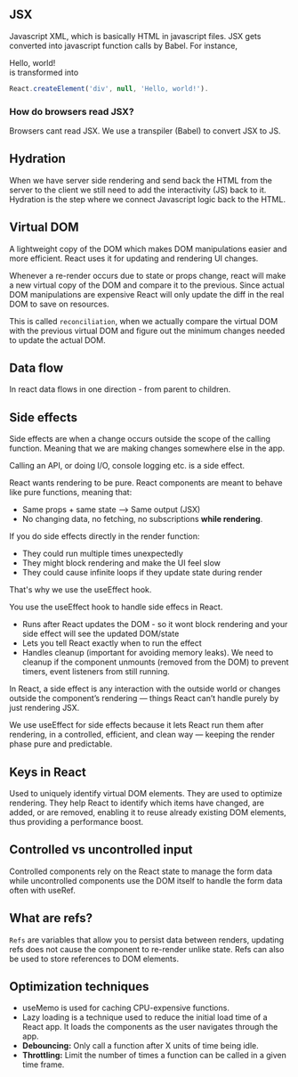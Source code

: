 

## JSX
Javascript XML, which is basically HTML in javascript files. JSX gets converted into javascript function calls by Babel. For instance, <div>Hello, world!</div> is transformed into 
```javascript
React.createElement('div', null, 'Hello, world!').
```

### How do browsers read JSX?
Browsers cant read JSX. We use a transpiler (Babel) to convert JSX to JS.

## Hydration
When we have server side rendering and send back the HTML from the server to the client we still need to add the interactivity (JS) back to it. Hydration is the step where we connect Javascript logic back to the HTML.

## Virtual DOM
A lightweight copy of the DOM which makes DOM manipulations easier and more efficient.
React uses it for updating and rendering UI changes.

Whenever a re-render occurs due to state or props change, react will make a new virtual copy of the DOM and compare it to the previous. Since actual DOM manipulations are expensive React will only update the diff in the real DOM to save on resources.

This is called `reconciliation`, when we actually compare the virtual DOM with the previous virtual DOM and figure out the minimum changes needed to update the actual DOM.

## Data flow
In react data flows in one direction - from parent to children.

## Side effects
Side effects are when a change occurs outside the scope of the calling function.
Meaning that we are making changes somewhere else in the app. 

Calling an API, or doing I/O, console logging etc. is a side effect.

React wants rendering to be pure. React components are meant to behave like pure functions, meaning that:
- Same props + same state --> Same output (JSX)
- No changing data, no fetching, no subscriptions **while rendering**.

If you do side effects directly in the render function:
- They could run multiple times unexpectedly
- They might block rendering and make the UI feel slow
- They could cause infinite loops if they update state during render

That's why we use the useEffect hook.

You use the useEffect hook to handle side effecs in React.

- Runs after React updates the DOM - so it wont block rendering and your side effect will see the updated DOM/state
- Lets you tell React exactly when to run the effect
- Handles cleanup (important for avoiding memory leaks). We need to cleanup if the component unmounts (removed from the DOM) to prevent timers, event listeners from still running.

In React, a side effect is any interaction with the outside world or changes outside the component’s rendering — things React can’t handle purely by just rendering JSX.

We use useEffect for side effects because it lets React run them after rendering, in a controlled, efficient, and clean way — keeping the render phase pure and predictable.

## Keys in React
Used to uniquely identify virtual DOM elements. They are used to optimize rendering. They help React to identify which items have changed, are added, or are removed, enabling it to reuse already existing DOM elements, thus providing a performance boost.

## Controlled vs uncontrolled input
Controlled components rely on the React state to manage the form data while uncontrolled components use the DOM itself to handle the form data often with useRef.

## What are refs?
`Refs` are variables that allow you to persist data between renders, updating refs does not cause the component to re-render unlike state. Refs can also be used to store references to DOM elements.

## Optimization techniques
- useMemo is used for caching CPU-expensive functions.
- Lazy loading is a technique used to reduce the initial load time of a React app. It loads the components as the user navigates through the app.
- **Debouncing:** Only call a function after X units of time being idle.
- **Throttling:** Limit the number of times a function can be called in a given time frame.